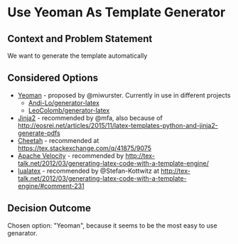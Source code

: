 # Use Yeoman As Template Generator

## Context and Problem Statement

We want to generate the template automatically

## Considered Options

- [Yeoman](https://yeoman.io/) - proposed by @miwurster. Currently in use in different projects
  - [Andi-Lo/generator-latex](https://github.com/Andi-Lo/generator-latex)
  - [LeoColomb/generator-latex](https://github.com/LeoColomb/generator-latex)
- [Jinja2](http://jinja.pocoo.org/) - recommended by @mfa, also because of http://eosrei.net/articles/2015/11/latex-templates-python-and-jinja2-generate-pdfs
- [Cheetah](http://cheetahtemplate.org/) - recommended at https://tex.stackexchange.com/q/41875/9075
- [Apache Velocity](http://velocity.apache.org/) - recommended by http://tex-talk.net/2012/03/generating-latex-code-with-a-template-engine/
- [lualatex](https://en.wikipedia.org/wiki/LuaTeX) - recommended by @Stefan-Kottwitz at http://tex-talk.net/2012/03/generating-latex-code-with-a-template-engine/#comment-231

## Decision Outcome

Chosen option: "Yeoman", because it seems to be the most easy to use genarator.
